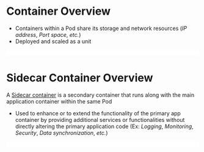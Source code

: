 # Container Overview

* Containers within a Pod share its storage and network resources (*IP address*, *Port space*, *etc.*)
* Deployed and scaled as a unit

![](https://github.com/JonmarCorpuz/LetsLearn/blob/main/Assets/Whitespace.png)

# Sidecar Container Overview

A [Sidecar container](https://kubernetes.io/docs/concepts/workloads/pods/sidecar-containers/#:~:text=These%20containers%20are%20used%20to,altering%20the%20primary%20application%20code.) is a secondary container that runs along with the main application container within the same Pod

* Used to enhance or to extend the functionality of the primary app container by providing additional services or functionalities without directly altering the primary application code (Ex: *Logging*, *Monitoring*, *Security*, *Data synchronization*, *etc.*)

![](https://github.com/JonmarCorpuz/LetsLearn/blob/main/Assets/Whitespace.png)
